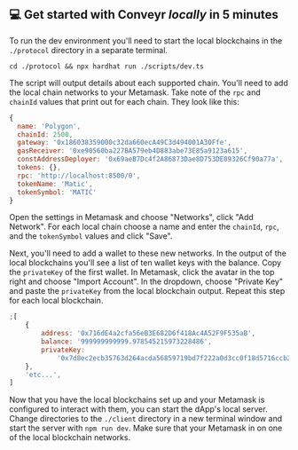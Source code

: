 ## 💻 Get started with Conveyr _locally_ in 5 minutes

To run the dev environment you'll need to start the local blockchains in the `./protocol` directory in a separate terminal.

`cd ./protocol && npx hardhat run ./scripts/dev.ts`

The script will output details about each supported chain. You'll need to add the local chain networks to your Metamask. Take note of the `rpc` and `chainId` values that print out for each chain. They look like this:

```js
{
  name: 'Polygon',
  chainId: 2500,
  gateway: '0x186038359000c32da660ecA49C3d494001A30Ffe',
  gasReceiver: '0xe90560ba227BA579eb4D883abe73E85a9123a615',
  constAddressDeployer: '0x69aeB7Dc4f2A86873Dae8D753DE89326Cf90a77a',
  tokens: {},
  rpc: 'http://localhost:8500/0',
  tokenName: 'Matic',
  tokenSymbol: 'MATIC'
}
```

Open the settings in Metamask and choose "Networks", click "Add Network". For each local chain choose a name and enter the `chainId`, `rpc`, and the `tokenSymbol` values and click "Save".

Next, you'll need to add a wallet to these new networks. In the output of the local blockchains you'll see a list of ten wallet keys with the balance. Copy the `privateKey` of the first wallet. In Metamask, click the avatar in the top right and choose "Import Account". In the dropdown, choose "Private Key" and paste the `privateKey` from the local blockchain output. Repeat this step for each local blockchain.

```js
;[
    {
        address: '0x716dE4a2cfa56eB3E682D6f418Ac4A52F9F535aB',
        balance: '999999999999.978545215973228486',
        privateKey:
            '0x7d8ec2ecb35763d264acda56859719bd7f222a0d3cc0f18d5716ccb25138b691',
    },
    'etc...',
]
```

Now that you have the local blockchains set up and your Metamask is configured to interact with them, you can start the dApp's local server. Change directories to the `./client` directory in a new terminal window and start the server with `npm run dev`. Make sure that your Metamask in on one of the local blockchain networks.
